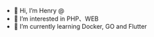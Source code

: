- 👋 Hi, I’m Henry @
- 👀 I’m interested in PHP、WEB
- 🌱 I’m currently learning Docker, GO and Flutter
